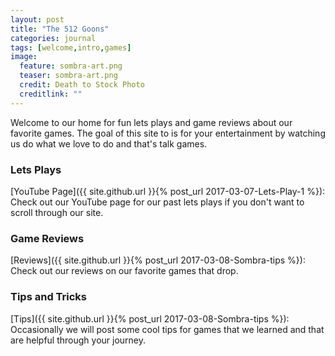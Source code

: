 ```yaml
---
layout: post
title: "The 512 Goons"
categories: journal
tags: [welcome,intro,games]
image:
  feature: sombra-art.png
  teaser: sombra-art.png
  credit: Death to Stock Photo
  creditlink: ""
---
```


Welcome to our home for fun lets plays and game reviews about our favorite games. The goal of this site to is for your entertainment by watching us do what we love to do and that's talk games.

### Lets Plays

[YouTube Page]({{ site.github.url }}{% post_url 2017-03-07-Lets-Play-1 %}): Check out our YouTube page for our past lets plays if you don't want to scroll through our site.

### Game Reviews

[Reviews]({{ site.github.url }}{% post_url 2017-03-08-Sombra-tips %}): Check out our reviews on our favorite games that drop.

### Tips and Tricks

[Tips]({{ site.github.url }}{% post_url 2017-03-08-Sombra-tips %}): Occasionally we will post some cool tips for games that we learned and that are helpful through your journey.
